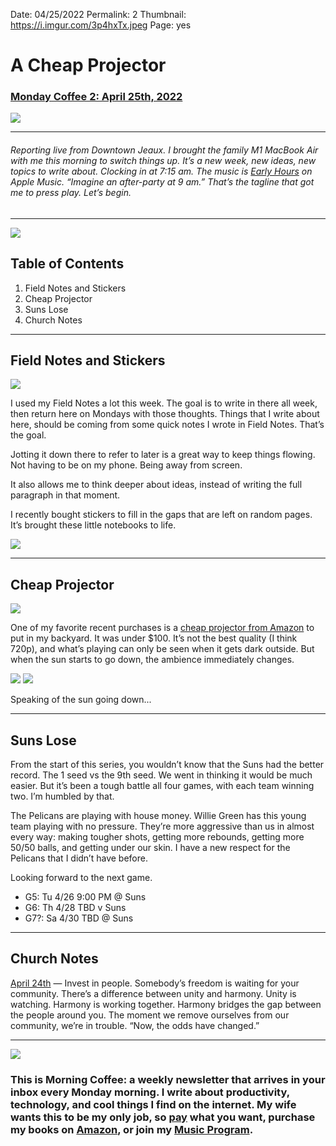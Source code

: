 
Date: 04/25/2022
Permalink: 2
Thumbnail: https://i.imgur.com/3p4hxTx.jpeg
Page: yes

# A Cheap Projector

### [Monday Coffee 2: April 25th, 2022][1]

![][image-1]

---- 

###### Reporting live from Downtown Jeaux. I brought the family M1 MacBook Air with me this morning to switch things up. It’s a new week, new ideas, new topics to write about. Clocking in at 7:15 am. The music is [Early Hours][2] on Apple Music. “Imagine an after-party at 9 am.” That’s the tagline that got me to press play. Let’s begin.

---- 

![][image-2]

## Table of Contents

1. Field Notes and Stickers
2. Cheap Projector
3. Suns Lose
4. Church Notes

---- 

## Field Notes and Stickers

![][image-3]

I used my Field Notes a lot this week. The goal is to write in there all week, then return here on Mondays with those thoughts. Things that I write about here, should be coming from some quick notes I wrote in Field Notes. That’s the goal.

Jotting it down there to refer to later is a great way to keep things flowing. Not having to be on my phone. Being away from screen.

It also allows me to think deeper about ideas, instead of writing the full paragraph in that moment. 

I recently bought stickers to fill in the gaps that are left on random pages. It’s brought these little notebooks to life.

![][image-4]

---- 

## Cheap Projector

![][image-5]

One of my favorite recent purchases is a [cheap projector from Amazon][3] to put in my backyard. It was under $100. It’s not the best quality (I think 720p), and what’s playing can only be seen when it gets dark outside. But when the sun starts to go down, the ambience immediately changes.

![][image-6]
![][image-7]

Speaking of the sun going down...

---- 

## Suns Lose

From the start of this series, you wouldn’t know that the Suns had the better record. The 1 seed vs the 9th seed. We went in thinking it would be much easier. But it’s been a tough battle all four games, with each team winning two. I’m humbled by that.

The Pelicans are playing with house money. Willie Green has this young team playing with no pressure. They’re more aggressive than us in almost every way: making tougher shots, getting more rebounds, getting more 50/50 balls, and getting under our skin. I have a new respect for the Pelicans that I didn’t have before.

Looking forward to the next game. 

- G5:  Tu  4/26  9:00 PM @ Suns
- G6:  Th  4/28      TBD v Suns
- G7?: Sa  4/30      TBD @ Suns

---- 

## Church Notes

[April 24th][4] — Invest in people. Somebody’s freedom is waiting for your community. There’s a difference between unity and harmony. Unity is watching. Harmony is working together. Harmony bridges the gap between the people around you. The moment we remove ourselves from our community, we’re in trouble. “Now, the odds have changed.”

---- 

![][image-8]

### This is Morning Coffee: a weekly newsletter that arrives in your inbox every Monday morning. I write about productivity, technology, and cool things I find on the internet. My wife wants this to be my only job, so [pay][5] what you want, purchase my books on [Amazon][6], or join my [Music Program][7].

[1]:	https://nashp.com/2
[2]:	https://music.apple.com/us/album/early-hours-dj-mix/1619543961
[3]:	https://www.amazon.com/dp/B08JQ8YT36?ref=ppx%5C_pop%5C_mob%5C_ap%5C_share
[4]:	https://nashp.com/cross-church-notes-april-24th-2022
[5]:	https://buy.stripe.com/fZe4jqd135LRc4U4gj
[6]:	https://www.amazon.com/dp/B0CQQG3JCF?binding=paperback&ref=dbs_dp_awt_sb_pc_tpbk
[7]:	https://patreon.com/nashp

[image-1]:	https://nashp.com/_media/mc.gif
[image-2]:	https://i.imgur.com/eO2hcg2.jpg
[image-3]:	https://i.imgur.com/IG6eobP.jpg
[image-4]:	https://i.imgur.com/sc1vHr8.jpg
[image-5]:	https://i.imgur.com/46ZIEDH.jpg
[image-6]:	https://i.imgur.com/lH4iX7Q.jpg
[image-7]:	https://i.imgur.com/f8lEgx0.jpg
[image-8]:	https://i.imgur.com/MwejBou.jpg